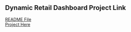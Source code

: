 ## Dynamic Retail Dashboard Project Link

[README File](https://github.com/02Gowtham28/Projects/blob/main/Retail%20Dashboard%20using%20Excel/README.md)  
[Project Here](https://github.com/02Gowtham28/Projects/edit/main/Retail%20Dashboard%20using%20Excel)

